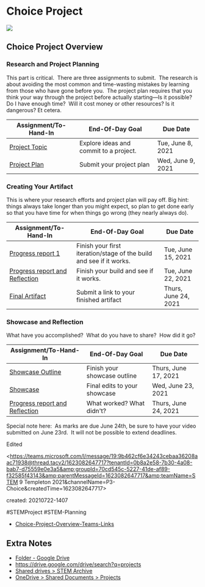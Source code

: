 # Choice Project

![](STEM_1068-2000x375.png)

## Choice Project Overview

### Research and Project Planning

This part is critical.  There are three assignments to submit.  The research is about avoiding the most common and time-wasting mistakes by learning from those who have gone before you.  The project plan requires that you think your way through the project before actually starting—Is it possible?  Do I have enough time?  Will it cost money or other resources? Is it dangerous? Et cetera.

| Assignment/To-Hand-In  | End-Of-Day Goal | Due Date |
|---|---|---|
| [Project Topic](https://teams.microsoft.com/l/message/19:9b462cf6e34243cebaa36208aac71938@thread.tacv2/1623094570526?tenantId=0b8a2e58-7b30-4a08-bab7-d75559e0e3a5&groupId=70cd545c-5227-41de-af89-f32585f43143&parentMessageId=1623094570526&teamName=STEM%209%20Templeton%202021&channelName=P3-Choice&createdTime=1623094570526 "https://teams.microsoft.com/l/message/19:9b462cf6e34243cebaa36208aac71938@thread.tacv2/1623094570526?tenantid=0b8a2e58-7b30-4a08-bab7-d75559e0e3a5&groupid=70cd545c-5227-41de-af89-f32585f43143&parentmessageid=1623094570526&teamname=stem%209%20templeton%202021&channelname=p3-choice&createdtime=1623094570526") | Explore ideas and commit to a project. | Tue, June 8, 2021 |
| [Project Plan](https://teams.microsoft.com/l/message/19:9b462cf6e34243cebaa36208aac71938@thread.tacv2/1623184107031?tenantId=0b8a2e58-7b30-4a08-bab7-d75559e0e3a5&groupId=70cd545c-5227-41de-af89-f32585f43143&parentMessageId=1623184107031&teamName=STEM%209%20Templeton%202021&channelName=P3-Choice&createdTime=1623184107031 "https://teams.microsoft.com/l/message/19:9b462cf6e34243cebaa36208aac71938@thread.tacv2/1623184107031?tenantid=0b8a2e58-7b30-4a08-bab7-d75559e0e3a5&groupid=70cd545c-5227-41de-af89-f32585f43143&parentmessageid=1623184107031&teamname=stem%209%20templeton%202021&channelname=p3-choice&createdtime=1623184107031") | Submit your project plan | Wed, June 9, 2021 |

### Creating Your Artifact

This is where your research efforts and project plan will pay off. Big hint: things always take longer than you might expect, so plan to get done early so that you have time for when things go wrong (they nearly always do).

| Assignment/To-Hand-In  | End-Of-Day Goal | Due Date |
|---|---|---|
| [Progress report 1](https://teams.microsoft.com/l/message/19:9b462cf6e34243cebaa36208aac71938@thread.tacv2/1623781436814?tenantId=0b8a2e58-7b30-4a08-bab7-d75559e0e3a5&groupId=70cd545c-5227-41de-af89-f32585f43143&parentMessageId=1623781436814&teamName=STEM%209%20Templeton%202021&channelName=P3-Choice&createdTime=1623781436814 "https://teams.microsoft.com/l/message/19:9b462cf6e34243cebaa36208aac71938@thread.tacv2/1623781436814?tenantid=0b8a2e58-7b30-4a08-bab7-d75559e0e3a5&groupid=70cd545c-5227-41de-af89-f32585f43143&parentmessageid=1623781436814&teamname=stem%209%20templeton%202021&channelname=p3-choice&createdtime=1623781436814") | Finish your first iteration/stage of the build and see if it works. | Tue, June 15, 2021 |
| [Progress report and Reflection](https://teams.microsoft.com/l/message/19:9b462cf6e34243cebaa36208aac71938@thread.tacv2/1624382314470?tenantId=0b8a2e58-7b30-4a08-bab7-d75559e0e3a5&groupId=70cd545c-5227-41de-af89-f32585f43143&parentMessageId=1624382314470&teamName=STEM%209%20Templeton%202021&channelName=P3-Choice&createdTime=1624382314470 "https://teams.microsoft.com/l/message/19:9b462cf6e34243cebaa36208aac71938@thread.tacv2/1624382314470?tenantid=0b8a2e58-7b30-4a08-bab7-d75559e0e3a5&groupid=70cd545c-5227-41de-af89-f32585f43143&parentmessageid=1624382314470&teamname=stem%209%20templeton%202021&channelname=p3-choice&createdtime=1624382314470") | Finish your build and see if it works. | Tue, June 22, 2021 |
| [Final Artifact](https://teams.microsoft.com/l/message/19:9b462cf6e34243cebaa36208aac71938@thread.tacv2/1624396654869?tenantId=0b8a2e58-7b30-4a08-bab7-d75559e0e3a5&groupId=70cd545c-5227-41de-af89-f32585f43143&parentMessageId=1624396654869&teamName=STEM%209%20Templeton%202021&channelName=P3-Choice&createdTime=1624396654869 "https://teams.microsoft.com/l/message/19:9b462cf6e34243cebaa36208aac71938@thread.tacv2/1624396654869?tenantid=0b8a2e58-7b30-4a08-bab7-d75559e0e3a5&groupid=70cd545c-5227-41de-af89-f32585f43143&parentmessageid=1624396654869&teamname=stem%209%20templeton%202021&channelname=p3-choice&createdtime=1624396654869") | Submit a link to your finished artifact | Thurs, June 24, 2021 |

### Showcase and Reflection

What have you accomplished?  What do you have to share?  How did it go?

| Assignment/To-Hand-In  | End-Of-Day Goal | Due Date |
|---|---|---|
| [Showcase Outline](https://teams.microsoft.com/l/message/19:9b462cf6e34243cebaa36208aac71938@thread.tacv2/1624287630826?tenantId=0b8a2e58-7b30-4a08-bab7-d75559e0e3a5&groupId=70cd545c-5227-41de-af89-f32585f43143&parentMessageId=1624287630826&teamName=STEM%209%20Templeton%202021&channelName=P3-Choice&createdTime=1624287630826 "https://teams.microsoft.com/l/message/19:9b462cf6e34243cebaa36208aac71938@thread.tacv2/1624287630826?tenantid=0b8a2e58-7b30-4a08-bab7-d75559e0e3a5&groupid=70cd545c-5227-41de-af89-f32585f43143&parentmessageid=1624287630826&teamname=stem%209%20templeton%202021&channelname=p3-choice&createdtime=1624287630826") | Finish your showcase outline | Thurs, June 17, 2021 |
| [Showcase](https://teams.microsoft.com/l/message/19:9b462cf6e34243cebaa36208aac71938@thread.tacv2/1624381026156?tenantId=0b8a2e58-7b30-4a08-bab7-d75559e0e3a5&groupId=70cd545c-5227-41de-af89-f32585f43143&parentMessageId=1624381026156&teamName=STEM%209%20Templeton%202021&channelName=P3-Choice&createdTime=1624381026156 "https://teams.microsoft.com/l/message/19:9b462cf6e34243cebaa36208aac71938@thread.tacv2/1624381026156?tenantid=0b8a2e58-7b30-4a08-bab7-d75559e0e3a5&groupid=70cd545c-5227-41de-af89-f32585f43143&parentmessageid=1624381026156&teamname=stem%209%20templeton%202021&channelname=p3-choice&createdtime=1624381026156") | Final edits to your showcase | Wed, June 23, 2021 |
| [Progress report and Reflection](https://teams.microsoft.com/l/message/19:9b462cf6e34243cebaa36208aac71938@thread.tacv2/1624382314470?tenantId=0b8a2e58-7b30-4a08-bab7-d75559e0e3a5&groupId=70cd545c-5227-41de-af89-f32585f43143&parentMessageId=1624382314470&teamName=STEM%209%20Templeton%202021&channelName=P3-Choice&createdTime=1624382314470 "https://teams.microsoft.com/l/message/19:9b462cf6e34243cebaa36208aac71938@thread.tacv2/1624382314470?tenantid=0b8a2e58-7b30-4a08-bab7-d75559e0e3a5&groupid=70cd545c-5227-41de-af89-f32585f43143&parentmessageid=1624382314470&teamname=stem%209%20templeton%202021&channelname=p3-choice&createdtime=1624382314470") | What worked? What didn't? | Thurs, June 24, 2021 |

Special note here:  As marks are due June 24th, be sure to have your video submitted on June 23rd.  It will not be possible to extend deadlines.

Edited

<https://teams.microsoft.com/l/message/19:9b462cf6e34243cebaa36208aac71938@thread.tacv2/1623082647717?tenantId=0b8a2e58-7b30-4a08-bab7-d75559e0e3a5&amp;groupId=70cd545c-5227-41de-af89-f32585f43143&amp;parentMessageId=1623082647717&amp;teamName=STEM 9 Templeton 2021&amp;channelName=P3-Choice&amp;createdTime=1623082647717>

created: 20210722-1407

#STEMProject #STEM-Planning 

- [Choice-Project-Overview-Teams-Links](Choice-Project-Overview-Teams-Links.md)

## Extra Notes

- [Folder - Google Drive](https://drive.google.com/drive/folders/1sjOiS0TGVTR4fIQvbc0UE5Jr4jmEFnU5?usp=sharing)
- <https://drive.google.com/drive/search?q=projects> 
- [Shared drives > STEM Archive](https://drive.google.com/drive/folders/0ANyq0nJ1_1cOUk9PVA) 
- [OneDrive > Shared Documents > Projects](https://vsbworld.sharepoint.com/:f:/r/sites/csl2018-templeton/Shared%20Documents/Projects?csf=1&web=1&e=yYb6Rc)



